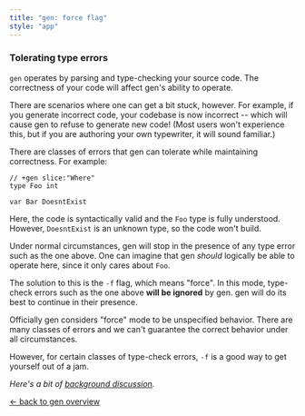 ```yaml
---
title: "gen: force flag"
style: "app"
---
```


### Tolerating type errors

`gen` operates by parsing and type-checking your source code. The correctness of your code will affect gen's ability to operate.

There are scenarios where one can get a bit stuck, however. For example, if you generate incorrect code, your codebase is now incorrect -- which will cause gen to refuse to generate new code! (Most users won't experience this, but if you are authoring your own typewriter, it will sound familiar.)

There are classes of errors that gen can tolerate while maintaining correctness. For example:

	// +gen slice:"Where"
	type Foo int

	var Bar DoesntExist

Here, the code is syntactically valid and the `Foo` type is fully understood. However, `DoesntExist` is an unknown type, so the code won't build.

Under normal circumstances, gen will stop in the presence of any type error such as the one above. One can imagine that gen *should* logically be able to operate here, since it only cares about `Foo`.

The solution to this is the `-f` flag, which means "force". In this mode, type-check errors such as the one above **will be ignored** by gen. gen will do its best to continue in their presence.

Officially gen considers "force" mode to be unspecified behavior. There are many classes of errors and we can't guarantee the correct behavior under all circumstances.

However, for certain classes of type-check errors, `-f` is a good way to get yourself out of a jam.

*Here's a bit of [background discussion](https://github.com/clipperhouse/gen/issues/77).*

[← back to gen overview](/gen/overview/)
